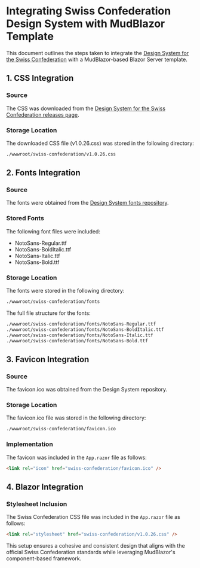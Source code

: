 # Integrating Swiss Confederation Design System with MudBlazor Template
This document outlines the steps taken to integrate the [Design System for the Swiss Confederation](https://github.com/swiss/designsystem) with a MudBlazor-based Blazor Server template.

## 1. CSS Integration
### Source
The CSS was downloaded from the [Design System for the Swiss Confederation releases page](https://github.com/swiss/designsystem/releases).

### Storage Location
The downloaded CSS file (v1.0.26.css) was stored in the following directory:

```bash
./wwwroot/swiss-confederation/v1.0.26.css
```


## 2. Fonts Integration
### Source
The fonts were obtained from the [Design System fonts repository](https://github.com/swiss/designsystem/tree/main/css/foundations/fonts).

### Stored Fonts
The following font files were included:

- NotoSans-Regular.ttf
- NotoSans-BoldItalic.ttf
- NotoSans-Italic.ttf
- NotoSans-Bold.ttf

### Storage Location
The fonts were stored in the following directory:

```bash
./wwwroot/swiss-confederation/fonts
```

The full file structure for the fonts:

```bash
./wwwroot/swiss-confederation/fonts/NotoSans-Regular.ttf
./wwwroot/swiss-confederation/fonts/NotoSans-BoldItalic.ttf
./wwwroot/swiss-confederation/fonts/NotoSans-Italic.ttf
./wwwroot/swiss-confederation/fonts/NotoSans-Bold.ttf
```

## 3. Favicon Integration
### Source
The favicon.ico was obtained from the Design System repository.

### Storage Location
The favicon.ico file was stored in the following directory:

```bash
./wwwroot/swiss-confederation/favicon.ico
```
### Implementation
The favicon was included in the ```App.razor``` file as follows:

```html
<link rel="icon" href="swiss-confederation/favicon.ico" />
```
## 4. Blazor Integration
### Stylesheet Inclusion
The Swiss Confederation CSS file was included in the ```App.razor``` file as follows:

```html
<link rel="stylesheet" href="swiss-confederation/v1.0.26.css" />
```
This setup ensures a cohesive and consistent design that aligns with the official Swiss Confederation standards while leveraging MudBlazor's component-based framework.